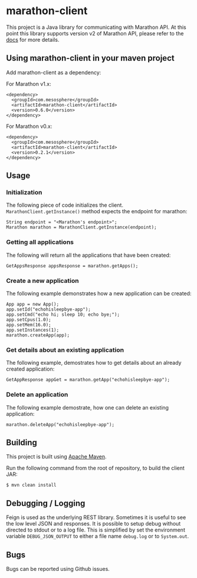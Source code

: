 # marathon-client

This project is a Java library for communicating with Marathon API. At this point this library supports version v2 of Marathon API, please refer to the [docs](https://mesosphere.github.io/marathon/docs/rest-api.html) for more details.

## Using marathon-client in your maven project

Add marathon-client as a dependency:

For Marathon v1.x:

```
<dependency>
  <groupId>com.mesosphere</groupId>
  <artifactId>marathon-client</artifactId>
  <version>0.6.0</version>
</dependency>
```

For Marathon v0.x:

```
<dependency>
  <groupId>com.mesosphere</groupId>
  <artifactId>marathon-client</artifactId>
  <version>0.2.1</version>
</dependency>
```

## Usage

### Initialization

The following piece of code initializes the client. ```MarathonClient.getInstance()``` method expects the endpoint for marathon:

```
String endpoint = "<Marathon's endpoint>";
Marathon marathon = MarathonClient.getInstance(endpoint);
```

### Getting all applications

The following will return all the applications that have been created:

```
GetAppsResponse appsResponse = marathon.getApps();
```

### Create a new application

The following example demonstrates how a new application can be created:
```
App app = new App();
app.setId("echohisleepbye-app");
app.setCmd("echo hi; sleep 10; echo bye;");
app.setCpus(1.0);
app.setMem(16.0);
app.setInstances(1);
marathon.createApp(app);
```

### Get details about an existing application

The following example, demostrates how to get details about an already created application:

```
GetAppResponse appGet = marathon.getApp("echohisleepbye-app");
```

### Delete an application

The following example demostrate, how one can delete an existing application:
```
marathon.deleteApp("echohisleepbye-app");
```

## Building

This project is built using [Apache Maven](http://maven.apache.org/).

Run the following command from the root of repository, to build the client JAR:

```
$ mvn clean install
```

## Debugging / Logging

Feign is used as the underlying REST library.  Sometimes it is useful to see the low level JSON and responses.   It is possible to setup debug without directed to stdout or to a log file.
This is simplified by set the environment variable `DEBUG_JSON_OUTPUT` to either a file name `debug.log` or to `System.out`.


## Bugs

Bugs can be reported using Github issues.
